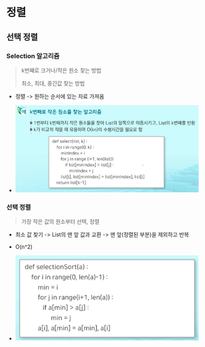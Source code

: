 # 정렬

## 선택 정렬

### Selection 알고리즘

> k번쨰로 크거나/작은 원소 찾는 방법
>
> 최소, 최대, 중간값 찾는 방법

- 정렬 -> 원하는 순서에 있는 자료 가져옴

- ![image-20210714130903471](04.%EC%A0%95%EB%A0%AC.assets/image-20210714130903471.png)

### 선택 정렬

> 가장 작은 값의 원소부터 선택, 정렬

- 최소 값 찾기 -> List의 맨 앞 값과 교환 -> 맨 앞(정렬된 부분)을 제외하고 반복
- O(n^2)

- ![image-20210714131152784](04.%EC%A0%95%EB%A0%AC.assets/image-20210714131152784.png)